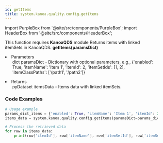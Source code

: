 ```yaml
---
id: getItems
title: system.kanoa.quality.config.getItems
---
```


import PurpleBox from '@site/src/components/PurpleBox';
import HeaderBox from '@site/src/components/HeaderBox';

<PurpleBox>This function requires <b>KanoaQDS</b> module</PurpleBox>
<HeaderBox header="Description">Returns items with linked itemSets in KanoaQDS.</HeaderBox>
<HeaderBox header="Syntax">
    <b>getItems(paramsDict)</b>
    <li> Parameters <br />
        <ul>dict paramsDict - Dictionary with optional parameters, e.g., &#123;'enabled': True, 'itemName': 'Item 1', 'itemId': 2, 'itemSetIds': [1, 2], 'itemClassPaths': ['/path1', '/path2']}</ul>
    </li>
    <li> Returns <br />
        <ul>pyDataset itemsData - Items data with linked itemSets.</ul>
    </li>
</HeaderBox>

### Code Examples
```python
# Usage example
params_dict_items = {'enabled': True, 'itemName': 'Item 1', 'itemId': 2, 'itemSetIds': [1, 2], 'itemClassPaths': ['/path1', '/path2']}
items_data = system.kanoa.quality.config.getItems(paramsDict=params_dict_items)

# Process the retrieved data
for row in items_data:
    print(row['itemId'], row['itemName'], row['itemSetId'], row['itemSetName'])

